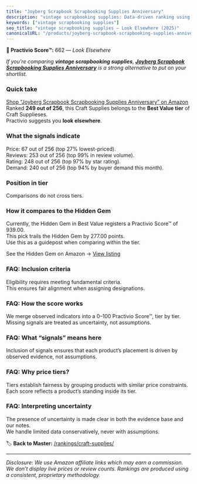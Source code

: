 ```yaml
---
title: "Joyberg Scrapbook Scrapbooking Supplies Anniversary"
description: "vintage scrapbooking supplies: Data-driven ranking using the Practivio Score™. Positioned by quality, value, demand, findability, momentum."
keywords: ["vintage scrapbooking supplies"]
seo_title: "vintage scrapbooking supplies — Look Elsewhere (2025)"
canonicalURL: "/products/joyberg-scrapbook-scrapbooking-supplies-anniversary-B0F1XNFXZR/"
---
```


**🚫 Practivio Score™:** 662 — _Look Elsewhere_


*If you're comparing **vintage scrapbooking supplies**, **[Joyberg Scrapbook Scrapbooking Supplies Anniversary](https://www.amazon.com/dp/B0F1XNFXZR?tag=practivio-20)** is a strong alternative to put on your shortlist.*
### Quick take
[Shop “Joyberg Scrapbook Scrapbooking Supplies Anniversary” on Amazon](https://www.amazon.com/dp/B0F1XNFXZR?tag=practivio-20)
Ranked **249 out of 256**, this Craft Supplies belongs to the **Best Value tier** of Craft Supplieses.  
Practivio suggests you **look elsewhere**.

### What the signals indicate
Price: 67 out of 256 (top 27% lowest-priced).  
Reviews: 253 out of 256 (top 99% in review volume).  
Rating: 248 out of 256 (top 97% by star rating).  
Demand: 240 out of 256 (top 94% by buyer demand this month).

### Position in tier
Comparisons do not cross tiers.

### How it compares to the Hidden Gem
Currently, the Hidden Gem in Best Value registers a Practivio Score™ of 939.00.  
This pick trails the Hidden Gem by 277.00 points.  
Use this as a guidepost when comparing within the tier.  

See the Hidden Gem on Amazon → [View listing](https://www.amazon.com/dp/B00178QQJ8?tag=practivio-20)

### FAQ: Inclusion criteria
Eligibility requires meeting fundamental criteria.  
This ensures fair alignment when assigning designations.

### FAQ: How the score works
We merge observed indicators into a 0–100 Practivio Score™, tier by tier.  
Missing signals are treated as uncertainty, not assumptions.

### FAQ: What “signals” means here
Inclusion of signals ensures that each product’s placement is driven by observed evidence, not assumptions.

### FAQ: Why price tiers?
Tiers establish fairness by grouping products with similar price constraints.  
Each score reflects a product’s standing inside its tier.

### FAQ: Interpreting uncertainty
The presence of uncertainty is made clear in both the evidence base and our notes.  
We handle limited data conservatively, never with assumptions.


🏷️ **Back to Master:** [/rankings/craft-supplies/](/rankings/craft-supplies/)

---
_Disclosure: We use Amazon affiliate links which may earn a commission. We don’t display live prices or review counts. Rankings are produced using a consistent, proprietary methodology._
